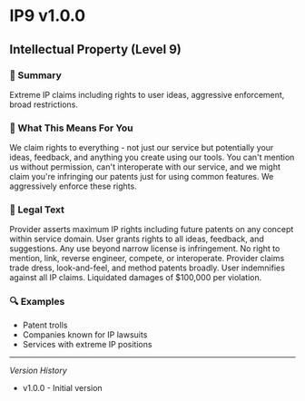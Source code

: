 # IP9 v1.0.0

## Intellectual Property (Level 9)

### 📌 Summary
Extreme IP claims including rights to user ideas, aggressive enforcement, broad restrictions.

### 👤 What This Means For You
We claim rights to everything - not just our service but potentially your ideas, feedback, and anything you create using our tools. You can't mention us without permission, can't interoperate with our service, and we might claim you're infringing our patents just for using common features. We aggressively enforce these rights.

### 📜 Legal Text
Provider asserts maximum IP rights including future patents on any concept within service domain. User grants rights to all ideas, feedback, and suggestions. Any use beyond narrow license is infringement. No right to mention, link, reverse engineer, compete, or interoperate. Provider claims trade dress, look-and-feel, and method patents broadly. User indemnifies against all IP claims. Liquidated damages of $100,000 per violation.

### 🔍 Examples
- Patent trolls
- Companies known for IP lawsuits
- Services with extreme IP positions

---
*Version History*
- v1.0.0 - Initial version